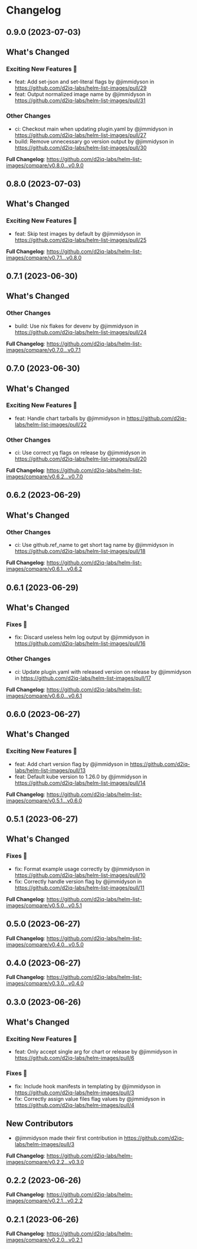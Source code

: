 # Changelog

## 0.9.0 (2023-07-03)

<!-- Release notes generated using configuration in .github/release.yaml at main -->

## What's Changed
### Exciting New Features 🎉
* feat: Add set-json and set-literal flags by @jimmidyson in https://github.com/d2iq-labs/helm-list-images/pull/29
* feat: Output normalized image name by @jimmidyson in https://github.com/d2iq-labs/helm-list-images/pull/31
### Other Changes
* ci: Checkout main when updating plugin.yaml by @jimmidyson in https://github.com/d2iq-labs/helm-list-images/pull/27
* build: Remove unnecessary go version output by @jimmidyson in https://github.com/d2iq-labs/helm-list-images/pull/30


**Full Changelog**: https://github.com/d2iq-labs/helm-list-images/compare/v0.8.0...v0.9.0

## 0.8.0 (2023-07-03)

<!-- Release notes generated using configuration in .github/release.yaml at main -->

## What's Changed
### Exciting New Features 🎉
* feat: Skip test images by default by @jimmidyson in https://github.com/d2iq-labs/helm-list-images/pull/25


**Full Changelog**: https://github.com/d2iq-labs/helm-list-images/compare/v0.7.1...v0.8.0

## 0.7.1 (2023-06-30)

<!-- Release notes generated using configuration in .github/release.yaml at main -->

## What's Changed
### Other Changes
* build: Use nix flakes for devenv by @jimmidyson in https://github.com/d2iq-labs/helm-list-images/pull/24


**Full Changelog**: https://github.com/d2iq-labs/helm-list-images/compare/v0.7.0...v0.7.1

## 0.7.0 (2023-06-30)

<!-- Release notes generated using configuration in .github/release.yaml at main -->

## What's Changed
### Exciting New Features 🎉
* feat: Handle chart tarballs by @jimmidyson in https://github.com/d2iq-labs/helm-list-images/pull/22
### Other Changes
* ci: Use correct yq flags on release by @jimmidyson in https://github.com/d2iq-labs/helm-list-images/pull/20


**Full Changelog**: https://github.com/d2iq-labs/helm-list-images/compare/v0.6.2...v0.7.0

## 0.6.2 (2023-06-29)

<!-- Release notes generated using configuration in .github/release.yaml at main -->

## What's Changed
### Other Changes
* ci: Use github.ref_name to get short tag name by @jimmidyson in https://github.com/d2iq-labs/helm-list-images/pull/18


**Full Changelog**: https://github.com/d2iq-labs/helm-list-images/compare/v0.6.1...v0.6.2

## 0.6.1 (2023-06-29)

<!-- Release notes generated using configuration in .github/release.yaml at main -->

## What's Changed
### Fixes 🔧
* fix: Discard useless helm log output by @jimmidyson in https://github.com/d2iq-labs/helm-list-images/pull/16
### Other Changes
* ci: Update plugin.yaml with released version on release by @jimmidyson in https://github.com/d2iq-labs/helm-list-images/pull/17


**Full Changelog**: https://github.com/d2iq-labs/helm-list-images/compare/v0.6.0...v0.6.1

## 0.6.0 (2023-06-27)

<!-- Release notes generated using configuration in .github/release.yaml at main -->

## What's Changed
### Exciting New Features 🎉
* feat: Add chart version flag by @jimmidyson in https://github.com/d2iq-labs/helm-list-images/pull/13
* feat: Default kube version to 1.26.0 by @jimmidyson in https://github.com/d2iq-labs/helm-list-images/pull/14


**Full Changelog**: https://github.com/d2iq-labs/helm-list-images/compare/v0.5.1...v0.6.0

## 0.5.1 (2023-06-27)

<!-- Release notes generated using configuration in .github/release.yaml at main -->

## What's Changed
### Fixes 🔧
* fix: Format example usage correctly by @jimmidyson in https://github.com/d2iq-labs/helm-list-images/pull/10
* fix: Correctly handle version flag by @jimmidyson in https://github.com/d2iq-labs/helm-list-images/pull/11


**Full Changelog**: https://github.com/d2iq-labs/helm-list-images/compare/v0.5.0...v0.5.1

## 0.5.0 (2023-06-27)

<!-- Release notes generated using configuration in .github/release.yaml at main -->



**Full Changelog**: https://github.com/d2iq-labs/helm-list-images/compare/v0.4.0...v0.5.0

## 0.4.0 (2023-06-27)

<!-- Release notes generated using configuration in .github/release.yaml at main -->



**Full Changelog**: https://github.com/d2iq-labs/helm-list-images/compare/v0.3.0...v0.4.0

## 0.3.0 (2023-06-26)

<!-- Release notes generated using configuration in .github/release.yaml at main -->

## What's Changed
### Exciting New Features 🎉
* feat: Only accept single arg for chart or release by @jimmidyson in https://github.com/d2iq-labs/helm-images/pull/6
### Fixes 🔧
* fix: Include hook manifests in templating by @jimmidyson in https://github.com/d2iq-labs/helm-images/pull/3
* fix: Correctly assign value files flag values by @jimmidyson in https://github.com/d2iq-labs/helm-images/pull/4

## New Contributors
* @jimmidyson made their first contribution in https://github.com/d2iq-labs/helm-images/pull/3

**Full Changelog**: https://github.com/d2iq-labs/helm-images/compare/v0.2.2...v0.3.0

## 0.2.2 (2023-06-26)

<!-- Release notes generated using configuration in .github/release.yaml at main -->



**Full Changelog**: https://github.com/d2iq-labs/helm-images/compare/v0.2.1...v0.2.2

## 0.2.1 (2023-06-26)

<!-- Release notes generated using configuration in .github/release.yaml at main -->



**Full Changelog**: https://github.com/d2iq-labs/helm-images/compare/v0.2.0...v0.2.1
